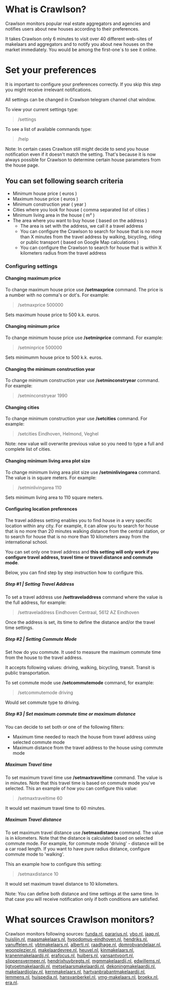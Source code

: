 # What is Crawlson?

Crawlson monitors popular real estate aggregators and agencies and notifies users about new houses according to their preferences. 

It takes Crawlson only 6 minutes to visit over 40 different web-sites of makelaars and aggregators and to notify you about new houses on the market immediately. You would be among the first-one`s to see it online.

# Set your preferences
It is important to configure your preferences correctly. If you skip this step you might receive irrelevant notifications.

All settings can be changed in Crawlson telegram channel chat window.

 To view your current settings type:
> /settings

To see a list of available commands type:
>/help

Note: In certain cases Crawlson still might decide to send you house notification even if it doesn't match the setting. That's because it is now always possible for Crawlson to determine certain house parameters from the house page.

## You can set following search criteria

- Minimum house price ( euros )
- Maximum house price ( euros )
- Minimum construction year ( year )
- Cities where you look for house ( comma separated list of cities )
- Minimum living area in the house ( m² )
- The area where you want to buy house ( based on the address )
	- The area is set with the address, we call it a travel address
	- You can configure the Crawlson to search for house that is no more than X minutes from the travel address by walking, bicycling, riding or public transport ( based on Google Map calculations )
	- You can configure the Crawlson to search for house that is within X kilometers radius from the travel address

### Configuring settings

#### Changing maximum price
To change maximum house price use **/setmaxprice** command.  The price is a number with no comma's or dot's. For example:
>/setmaxprice 500000

Sets maximum house price to 500 k.k. euros.
#### Changing minimum price
To change minimum house price use **/setminprice** command.  For example:
>/setminprice 500000

Sets minimumm house price to 500 k.k. euros.

#### Changing the minimum construction year

To change minimum construction year use **/setminconstryear** command.  For example:
>/setminconstryear 1990

#### Changing cities 

To change minimum construction year use **/setcities** command.  For example:
>/setcities Eindhoven, Helmond, Veghel

Note: new value will overwrite previous value so you need to type a full and complete list of cities.

#### Changing minimum living area plot size

To change minimum living area plot size  use **/setminlivingarea** command.  The value is in square meters. For example:
>/setminlivingarea 110

Sets minimum living area to 110 square meters.

#### Configuring location preferences
The travel address setting enables you to find house in a very specific location within any city. For example, it can allow you to search for house that is no more than 20 minutes walking distance from the central station, or to search for house that is no more than 10 kilometers away from the international school.

You can set only one travel address and **this setting will only work if you configure travel address, travel time or travel distance and commute mode**.

Below, you can find step by step instruction how to configure this.

##### Step #1 | Setting Travel Address
To set a travel address use **/settraveladdress** command where the value is the full address, for example:
>/settraveladdress Eindhoven Centraal, 5612 AZ Eindhoven

Once the address is set, its time to define the distance and/or the travel time settings.

##### Step #2 | Setting Commute Mode
Set how do you commute. It used to measure the maximum commute time from the house to the travel address. 

It accepts following values: driving,  walking, bicycling, transit. Transit is public transportation.

To set commute mode use **/setcommutemode** command, for example:
> /setcommutemode driving

Would set commute type to driving.

##### Step #3 | Set maximum commute time or maximum distance
You can decide to set both or one of the following filters:
- Maximum time needed to reach the house from travel address using selected commute mode
- Maximum distance from the travel address to the house using commute mode

##### Maximum Travel time
To set maximum travel time use **/setmaxtraveltime** command. The value is in minutes. Note that this travel time is based on commute mode you've selected. This an example of how you can configure this value:
> /setmaxtraveltime 60

It  would set maximum travel time to 60  minutes. 

##### Maximum Travel distance
To set maximum travel distance use **/setmaxdistance** command. The value is in kilometers. Note that the distance is calculated based on selected commute mode. For example, for commute mode 'driving' - distance will be a car road length. If you want to have pure radius distance, configure commute mode to 'walking'.

This an example how to configure this setting:
> /setmaxdistance 10

It would set maximum travel distance to 10 kilometers.

Note: You can define both distance and time settings at the same time. In that case you will receive notification only if both conditions are satisfied.


# What sources Crawlson monitors?
Crawlson monitors following sources: [funda.nl](https://funda.nl/ "https://funda.nl"), [pararius.nl](https://pararius.nl/ "https://pararius.nl"), [vbo.nl](https://vbo.nl/ "https://vbo.nl"), [jaap.nl](https://jaap.nl/ "https://jaap.nl"), [huislijn.nl](https://huislijn.nl/ "https://huislijn.nl"), [maasmakelaars.nl](https://maasmakelaars.nl/ "https://maasmakelaars.nl"), [hypodomus-eindhoven.nl](https://hypodomus-eindhoven.nl/ "https://hypodomus-eindhoven.nl"), [hendriks.nl](https://hendriks.nl/ "https://hendriks.nl"), [vanuffelen.nl](https://vanuffelen.nl/ "https://vanuffelen.nl"), [vbtmakelaars.nl](https://vbtmakelaars.nl/ "https://vbtmakelaars.nl"), [alberti.nl](https://alberti.nl/ "https://alberti.nl"), [raadhage.nl](https://raadhage.nl/ "https://raadhage.nl"), [dpmrobvandelaar.nl](https://dpmrobvandelaar.nl/ "https://dpmrobvandelaar.nl"), [woonplezier.nl](https://woonplezier.nl/ "https://woonplezier.nl"), [makelaardevree.nl](https://makelaardevree.nl/ "https://makelaardevree.nl"), [heuvel.nl](https://heuvel.nl/ "https://heuvel.nl"), [kinmakelaars.nl](https://kinmakelaars.nl/ "https://kinmakelaars.nl"), [kranenmakelaardij.nl](https://kranenmakelaardij.nl/ "https://kranenmakelaardij.nl"), [erafocus.nl](https://erafocus.nl/ "https://erafocus.nl"), [huibers.nl](https://huibers.nl/ "https://huibers.nl"), [vansantvoort.nl](https://vansantvoort.nl/ "https://vansantvoort.nl"), [slippensvermeer.nl](https://slippensvermeer.nl/ "https://slippensvermeer.nl"), [hendrixhuybregts.nl](https://hendrixhuybregts.nl/ "https://hendrixhuybregts.nl"), [mgmmakelaardij.nl](https://mgmmakelaardij.nl/ "https://mgmmakelaardij.nl"), [edwillems.nl](https://edwillems.nl/ "https://edwillems.nl"), [ligtvoetmakelaardij.nl](https://ligtvoetmakelaardij.nl/ "https://ligtvoetmakelaardij.nl"), [metselaarsmakelaardij.nl](https://metselaarsmakelaardij.nl/ "https://metselaarsmakelaardij.nl"), [dekoningmakelaardij.nl](https://dekoningmakelaardij.nl/ "https://dekoningmakelaardij.nl"), [makelaardijolav.nl](https://makelaardijolav.nl/ "https://makelaardijolav.nl"), [kernmakelaars.nl](https://kernmakelaars.nl/ "https://kernmakelaars.nl"), [hartvanbrabantmakelaardij.nl](https://hartvanbrabantmakelaardij.nl/ "https://hartvanbrabantmakelaardij.nl"), [lemmens.nl](https://lemmens.nl/ "https://lemmens.nl"), [huispedia.nl](https://huispedia.nl/ "https://huispedia.nl"), [hansvanberkel.nl](https://hansvanberkel.nl/ "https://hansvanberkel.nl"), [vmg-makelaars.nl](https://vmg-makelaars.nl/ "https://vmg-makelaars.nl"), [broekx.nl](https://broekx.nl/ "https://broekx.nl"), [era.nl](https://era.nl/ "https://era.nl").

